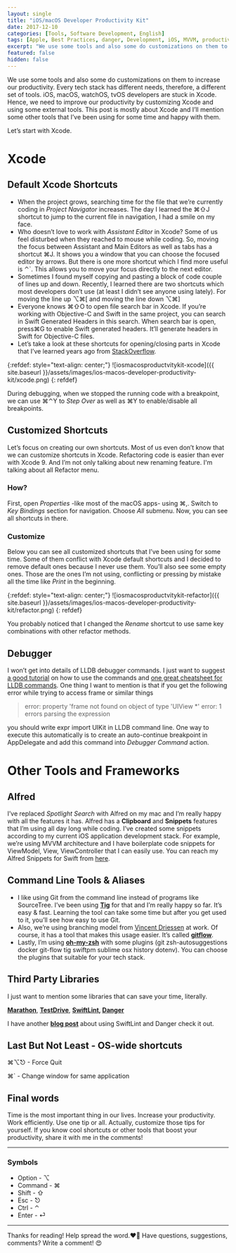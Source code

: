 ```yaml
---
layout: single
title: "iOS/macOS Developer Productivity Kit"
date: 2017-12-10
categories: [Tools, Software Development, English]
tags: [Apple, Best Practices, danger, Development, iOS, MVVM, productivity, Software, Software Development, swift, swiftlint]
excerpt: "We use some tools and also some do customizations on them to increase our productivity. Every tech stack has different needs, thus, a different set of tools."
featured: false
hidden: false
---
```


We use some tools and also some do customizations on them to increase our productivity. Every tech stack has different needs, therefore, a different set of tools. iOS, macOS, watchOS, tvOS developers are stuck in Xcode. Hence, we need to improve our productivity by customizing Xcode and using some external tools. This post is mostly about Xcode and I’ll mention some other tools that I’ve been using for some time and happy with them.

Let’s start with Xcode.

# Xcode

## Default Xcode Shortcuts

- When the project grows, searching time for the file that we’re currently coding in *Project Navigator* increases. The day I learned the ⌘⇧J shortcut to jump to the current file in navigation, I had a smile on my face.
- Who doesn’t love to work with *Assistant Editor* in Xcode? Some of us feel disturbed when they reached to mouse while coding. So, moving the focus between Assistant and Main Editors as well as tabs has a shortcut ⌘J. It shows you a window that you can choose the focused editor by arrows. But there is one more shortcut which I find more useful is ⌃`. This allows you to move your focus directly to the next editor.
- Sometimes I found myself copying and pasting a block of code couple of lines up and down. Recently, I learned there are two shortcuts which most developers don’t use (at least I didn’t see anyone using lately). For moving the line up ⌥⌘[ and moving the line down ⌥⌘]
- Everyone knows ⌘⇧O to open file search bar in Xcode. If you’re working with Objective-C and Swift in the same project, you can search in Swift Generated Headers in this search. When search bar is open, press⌘G to enable Swift generated headers. It’ll generate headers in Swift for Objective-C files.
- Let’s take a look at these shortcuts for opening/closing parts in Xcode that I’ve learned years ago from [StackOverflow](https://stackoverflow.com/a/8310524/1205160).

{:refdef: style="text-align: center;"}
![iosmacosproductvitykit-xcode]({{ site.baseurl }}/assets/images/ios-macos-developer-productivity-kit/xcode.png)
{: refdef}

During debugging, when we stopped the running code with a breakpoint, we can use ⌘⌃Y to *Step Over* as well as ⌘Y to enable/disable all breakpoints.

## Customized Shortcuts

Let’s focus on creating our own shortcuts. Most of us even don’t know that we can customize shortcuts in Xcode. Refactoring code is easier than ever with Xcode 9. And I’m not only talking about new renaming feature. I'm talking about all Refactor menu.

### How?

First, open *Properties* -like most of the macOS apps- using ⌘,. Switch to *Key Bindings* section for navigation. Choose *All* submenu. Now, you can see all shortcuts in there.

### Customize

Below you can see all customized shortcuts that I’ve been using for some time. Some of them conflict with Xcode default shortcuts and I decided to remove default ones because I never use them. You’ll also see some empty ones. Those are the ones I’m not using, conflicting or pressing by mistake all the time like *Print* in the beginning.

{:refdef: style="text-align: center;"}
![iosmacosproductvitykit-refactor]({{ site.baseurl }}/assets/images/ios-macos-developer-productivity-kit/refactor.png)
{: refdef}

You probably noticed that I changed the *Rename* shortcut to use same key combinations with other refactor methods.

## Debugger

I won’t get into details of LLDB debugger commands. I just want to suggest [a good tutorial](https://www.objc.io/issues/19-debugging/lldb-debugging/) on how to use the commands and [one great cheatsheet for LLDB commands](https://www.nesono.com/sites/default/files/lldb%20cheat%20sheet.pdf). One thing I want to mention is that if you get the following error while trying to access frame or similar things

> error: property 'frame not found on object of type 'UIView *'
> error: 1 errors parsing the expression

you should write expr import UIKit in LLDB command line. One way to execute this automatically is to create an auto-continue breakpoint in AppDelegate and add this command into *Debugger Command* action.

# Other Tools and Frameworks

## Alfred

I’ve replaced *Spotlight Search* with Alfred on my mac and I’m really happy with all the features it has. Alfred has a **Clipboard** and **Snippets** features that I’m using all day long while coding. I’ve created some snippets according to my current iOS application development stack. For example, we’re using MVVM architecture and I have boilerplate code snippets for ViewModel, View, ViewController that I can easily use. You can reach my Alfred Snippets for Swift from [here](https://github.com/candostdagdeviren/Productivity/blob/master/Swift.alfredsnippets).

## Command Line Tools & Aliases

- I like using Git from the command line instead of programs like SourceTree. I’ve been using **[Tig](https://jonas.github.io/tig/)** for that and I’m really happy so far. It’s easy & fast. Learning the tool can take some time but after you get used to it, you’ll see how easy to use Git.
- Also, we’re using branching model from [Vincent Driessen](http://nvie.com/posts/a-successful-git-branching-model/) at work. Of course, it has a tool that makes this usage easier. It’s called **[gitflow](https://github.com/nvie/gitflow)**.
- Lastly, I’m using **[oh-my-zsh](https://github.com/robbyrussell/oh-my-zsh/)** with some plugins (git zsh-autosuggestions docker git-flow tig swiftpm sublime osx history dotenv). You can choose the plugins that suitable for your tech stack.

## Third Party Libraries

I just want to mention some libraries that can save your time, literally.

**[Marathon](https://github.com/JohnSundell/Marathon)**, **[TestDrive](https://github.com/JohnSundell/TestDrive)**, **[SwiftLint](https://github.com/realm/SwiftLint/), [Danger](https://github.com/danger/danger)**

I have another **[blog post](/using-swiftlint-and-danger-for-swift-best-practices/)** about using SwiftLint and Danger check it out.

## Last But Not Least - OS-wide shortcuts

⌘⌥⎋ - Force Quit

⌘` - Change window for same application

## Final words

Time is the most important thing in our lives. Increase your productivity. Work efficiently. Use one tip or all. Actually, customize those tips for yourself. If you know cool shortcuts or other tools that boost your productivity, share it with me in the comments!

----

### Symbols

- Option - ⌥
- Command - ⌘
- Shift - ⇧
- Esc - ⎋
- Ctrl - ⌃
- Enter - ⏎

----
Thanks for reading! Help spread the word.❤️🚀 Have questions, suggestions, comments? Write a comment! 😍
